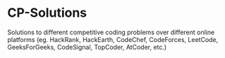 # CP-Solutions
Solutions to different competitive coding problems over different online platforms (eg. HackRank, HackEarth, CodeChef, CodeForces, LeetCode, GeeksForGeeks, CodeSignal, TopCoder, AtCoder, etc.)
